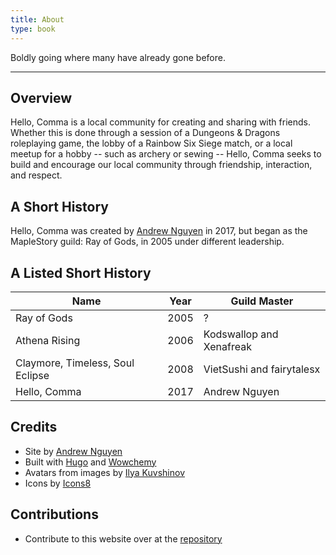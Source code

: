 ```yaml
---
title: About
type: book
---
```


Boldly going where many have already gone before.

---

## Overview

Hello, Comma is a local community for creating and sharing with friends. Whether this is done through a session of a Dungeons & Dragons roleplaying game, the lobby of a Rainbow Six Siege match, or a local meetup for a hobby -- such as archery or sewing -- Hello, Comma seeks to build and encourage our local community through friendship, interaction, and respect.

## A Short History

Hello, Comma was created by [Andrew Nguyen](/author/andrew-nguyen) in 2017, but began as the MapleStory guild: Ray of Gods, in 2005 under different leadership.

## A Listed Short History

| Name                             | Year | Guild Master              |
| -------------------------------- | ---- | ------------------------- |
| Ray of Gods                      | 2005 | ?                         |
| Athena Rising                    | 2006 | Kodswallop and Xenafreak  |
| Claymore, Timeless, Soul Eclipse | 2008 | VietSushi and fairytalesx |
| Hello, Comma                     | 2017 | Andrew Nguyen             |

## Credits

- Site by [Andrew Nguyen](/author/andrew-nguyen)
- Built with [Hugo](https://gohugo.io/) and [Wowchemy](https://wowchemy.com/)
- Avatars from images by [Ilya Kuvshinov](https://www.artstation.com/kuvshinov_ilya)
- Icons by [Icons8](https://icons8.com/icons/pack/plasticine)

## Contributions

- Contribute to this website over at the [repository](https://github.com/Kashinoga/hello-comma-website)
